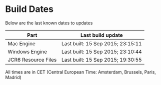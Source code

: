 # Build Dates

Below are the last known dates to updates

Part | Last build update
-----|-----
Mac Engine | Last built: 15 Sep 2015; 23:15:11
Windows Engine | Last built: 15 Sep 2015; 23:10:44
JCR6 Resource Files | Last built: 15 Sep 2015; 19:30:55
All times are in CET (Central European Time: Amsterdam, Brussels, Paris, Madrid)



